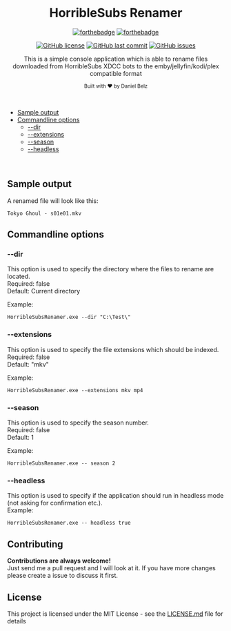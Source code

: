 ﻿﻿<h1 align="center">HorribleSubs Renamer</h1>
<div align="center">

[![forthebadge](https://forthebadge.com/images/badges/made-with-c-sharp.svg)](https://forthebadge.com)
[![forthebadge](https://forthebadge.com/images/badges/built-with-grammas-recipe.svg)](https://forthebadge.com)

[![GitHub license](https://img.shields.io/github/license/dbelz/HorribleSubs-Renamer.svg?longCache=true&style=flat-square)](https://github.com/dbelz/HorriblSubs-Renamer/blob/master/LICENSE.md)
[![GitHub last commit](https://img.shields.io/github/last-commit/dbelz/HorriblSubs-Renamer.svg?longCache=true&style=flat-square)](https://github.com/dbelz/HorriblSubs-Renamer)
[![GitHub issues](https://img.shields.io/github/issues/dbelz/HorribleSubs-Renamer.svg?longCache=true&style=flat-square)](https://github.com/dbelz/HorriblSubs-Renamer/issues)

This is a simple console application which is able to rename files downloaded from HorribleSubs XDCC bots to the emby/jellyfin/kodi/plex compatible format

<sub>Built with ❤︎ by Daniel Belz</sub>
</div><br>

* [Sample output](#sample-output)
* [Commandline options](#commandline-options)
    * [--dir](#--dir)
	* [--extensions](#--extensions)
	* [--season](#--season)
    * [--headless](#--headless)

<br>

## Sample output
A renamed file will look like this:
```
Tokyo Ghoul - s01e01.mkv
```

## Commandline options

### --dir
This option is used to specify the directory where the files to rename are located.  
Required: false  
Default: Current directory  

Example:  
```
HorribleSubsRenamer.exe --dir "C:\Test\"
```

### --extensions
This option is used to specify the file extensions which should be indexed.  
Required: false  
Default: "mkv"  

Example:  
```
HorribleSubsRenamer.exe --extensions mkv mp4
```

### --season
This option is used to specify the season number.  
Required: false  
Default: 1  

Example:  
```
HorribleSubsRenamer.exe -- season 2
```

### --headless
This option is used to specify if the application should run in headless mode (not asking for confirmation etc.).  
Example:  
```
HorribleSubsRenamer.exe -- headless true
```

## Contributing

__Contributions are always welcome!__  
Just send me a pull request and I will look at it. If you have more changes please create a issue to discuss it first.

## License

This project is licensed under the MIT License - see the [LICENSE.md](LICENSE.md) file for details
